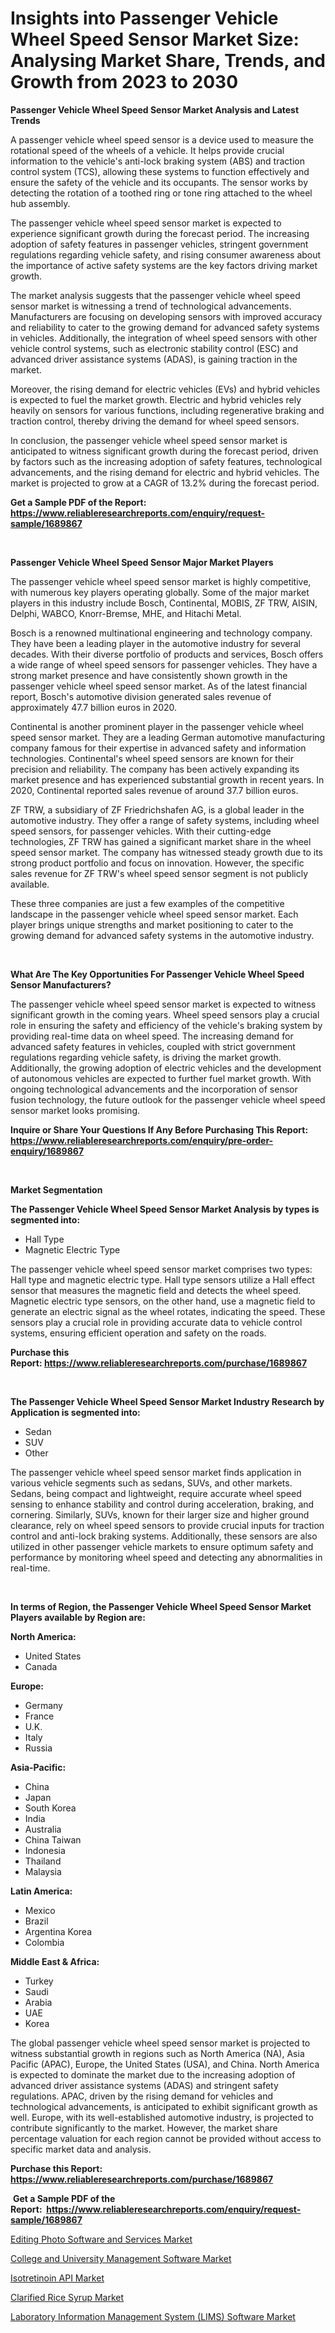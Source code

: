 <p><h1>Insights into Passenger Vehicle Wheel Speed Sensor Market Size: Analysing Market Share, Trends, and Growth from 2023 to 2030</h1></p><p><strong>Passenger Vehicle Wheel Speed Sensor Market Analysis and Latest Trends</strong></p>
<p><p>A passenger vehicle wheel speed sensor is a device used to measure the rotational speed of the wheels of a vehicle. It helps provide crucial information to the vehicle's anti-lock braking system (ABS) and traction control system (TCS), allowing these systems to function effectively and ensure the safety of the vehicle and its occupants. The sensor works by detecting the rotation of a toothed ring or tone ring attached to the wheel hub assembly.</p><p>The passenger vehicle wheel speed sensor market is expected to experience significant growth during the forecast period. The increasing adoption of safety features in passenger vehicles, stringent government regulations regarding vehicle safety, and rising consumer awareness about the importance of active safety systems are the key factors driving market growth.</p><p>The market analysis suggests that the passenger vehicle wheel speed sensor market is witnessing a trend of technological advancements. Manufacturers are focusing on developing sensors with improved accuracy and reliability to cater to the growing demand for advanced safety systems in vehicles. Additionally, the integration of wheel speed sensors with other vehicle control systems, such as electronic stability control (ESC) and advanced driver assistance systems (ADAS), is gaining traction in the market.</p><p>Moreover, the rising demand for electric vehicles (EVs) and hybrid vehicles is expected to fuel the market growth. Electric and hybrid vehicles rely heavily on sensors for various functions, including regenerative braking and traction control, thereby driving the demand for wheel speed sensors.</p><p>In conclusion, the passenger vehicle wheel speed sensor market is anticipated to witness significant growth during the forecast period, driven by factors such as the increasing adoption of safety features, technological advancements, and the rising demand for electric and hybrid vehicles. The market is projected to grow at a CAGR of 13.2% during the forecast period.</p></p>
<p><strong>Get a Sample PDF of the Report:&nbsp; <a href="https://www.reliableresearchreports.com/enquiry/request-sample/1689867">https://www.reliableresearchreports.com/enquiry/request-sample/1689867</a></strong></p>
<p>&nbsp;</p>
<p><strong>Passenger Vehicle Wheel Speed Sensor Major Market Players</strong></p>
<p><p>The passenger vehicle wheel speed sensor market is highly competitive, with numerous key players operating globally. Some of the major market players in this industry include Bosch, Continental, MOBIS, ZF TRW, AISIN, Delphi, WABCO, Knorr-Bremse, MHE, and Hitachi Metal.</p><p>Bosch is a renowned multinational engineering and technology company. They have been a leading player in the automotive industry for several decades. With their diverse portfolio of products and services, Bosch offers a wide range of wheel speed sensors for passenger vehicles. They have a strong market presence and have consistently shown growth in the passenger vehicle wheel speed sensor market. As of the latest financial report, Bosch's automotive division generated sales revenue of approximately 47.7 billion euros in 2020.</p><p>Continental is another prominent player in the passenger vehicle wheel speed sensor market. They are a leading German automotive manufacturing company famous for their expertise in advanced safety and information technologies. Continental's wheel speed sensors are known for their precision and reliability. The company has been actively expanding its market presence and has experienced substantial growth in recent years. In 2020, Continental reported sales revenue of around 37.7 billion euros.</p><p>ZF TRW, a subsidiary of ZF Friedrichshafen AG, is a global leader in the automotive industry. They offer a range of safety systems, including wheel speed sensors, for passenger vehicles. With their cutting-edge technologies, ZF TRW has gained a significant market share in the wheel speed sensor market. The company has witnessed steady growth due to its strong product portfolio and focus on innovation. However, the specific sales revenue for ZF TRW's wheel speed sensor segment is not publicly available.</p><p>These three companies are just a few examples of the competitive landscape in the passenger vehicle wheel speed sensor market. Each player brings unique strengths and market positioning to cater to the growing demand for advanced safety systems in the automotive industry.</p></p>
<p>&nbsp;</p>
<p><strong>What Are The Key Opportunities For Passenger Vehicle Wheel Speed Sensor Manufacturers?</strong></p>
<p><p>The passenger vehicle wheel speed sensor market is expected to witness significant growth in the coming years. Wheel speed sensors play a crucial role in ensuring the safety and efficiency of the vehicle's braking system by providing real-time data on wheel speed. The increasing demand for advanced safety features in vehicles, coupled with strict government regulations regarding vehicle safety, is driving the market growth. Additionally, the growing adoption of electric vehicles and the development of autonomous vehicles are expected to further fuel market growth. With ongoing technological advancements and the incorporation of sensor fusion technology, the future outlook for the passenger vehicle wheel speed sensor market looks promising.</p></p>
<p><strong>Inquire or Share Your Questions If Any Before Purchasing This Report: <a href="https://www.reliableresearchreports.com/enquiry/pre-order-enquiry/1689867">https://www.reliableresearchreports.com/enquiry/pre-order-enquiry/1689867</a></strong></p>
<p>&nbsp;</p>
<p><strong>Market Segmentation</strong></p>
<p><strong>The Passenger Vehicle Wheel Speed Sensor Market Analysis by types is segmented into:</strong></p>
<p><ul><li>Hall Type</li><li>Magnetic Electric Type</li></ul></p>
<p><p>The passenger vehicle wheel speed sensor market comprises two types: Hall type and magnetic electric type. Hall type sensors utilize a Hall effect sensor that measures the magnetic field and detects the wheel speed. Magnetic electric type sensors, on the other hand, use a magnetic field to generate an electric signal as the wheel rotates, indicating the speed. These sensors play a crucial role in providing accurate data to vehicle control systems, ensuring efficient operation and safety on the roads.</p></p>
<p><strong>Purchase this Report:&nbsp;<a href="https://www.reliableresearchreports.com/purchase/1689867">https://www.reliableresearchreports.com/purchase/1689867</a></strong></p>
<p>&nbsp;</p>
<p><strong>The Passenger Vehicle Wheel Speed Sensor Market Industry Research by Application is segmented into:</strong></p>
<p><ul><li>Sedan</li><li>SUV</li><li>Other</li></ul></p>
<p><p>The passenger vehicle wheel speed sensor market finds application in various vehicle segments such as sedans, SUVs, and other markets. Sedans, being compact and lightweight, require accurate wheel speed sensing to enhance stability and control during acceleration, braking, and cornering. Similarly, SUVs, known for their larger size and higher ground clearance, rely on wheel speed sensors to provide crucial inputs for traction control and anti-lock braking systems. Additionally, these sensors are also utilized in other passenger vehicle markets to ensure optimum safety and performance by monitoring wheel speed and detecting any abnormalities in real-time.</p></p>
<p>&nbsp;</p>
<p><strong>In terms of Region, the Passenger Vehicle Wheel Speed Sensor Market Players available by Region are:</strong></p>
<p>
    <p> <strong> North America: </strong>
        <ul>
            <li>United States</li>
            <li>Canada</li>
        </ul>
        </p> 
    <p> <strong> Europe: </strong>
        <ul>
            <li>Germany</li>
            <li>France</li>
            <li>U.K.</li>
            <li>Italy</li>
            <li>Russia</li>
        </ul>
        </p> 
    <p> <strong> Asia-Pacific: </strong>
        <ul>
            <li>China</li>
            <li>Japan</li>
            <li>South Korea</li>
            <li>India</li>
            <li>Australia</li>
            <li>China Taiwan</li>
            <li>Indonesia</li>
            <li>Thailand</li>
            <li>Malaysia</li>
        </ul>
        </p> 
    <p> <strong> Latin America: </strong>
        <ul>
            <li>Mexico</li>
            <li>Brazil</li>
            <li>Argentina Korea</li>
            <li>Colombia</li>
        </ul>
        </p> 
    <p> <strong> Middle East & Africa: </strong>
        <ul>
            <li>Turkey</li>
            <li>Saudi</li>
            <li>Arabia</li>
            <li>UAE</li>
            <li>Korea</li>
        </ul>
    </p>
    </p>
<p><p>The global passenger vehicle wheel speed sensor market is projected to witness substantial growth in regions such as North America (NA), Asia Pacific (APAC), Europe, the United States (USA), and China. North America is expected to dominate the market due to the increasing adoption of advanced driver assistance systems (ADAS) and stringent safety regulations. APAC, driven by the rising demand for vehicles and technological advancements, is anticipated to exhibit significant growth as well. Europe, with its well-established automotive industry, is projected to contribute significantly to the market. However, the market share percentage valuation for each region cannot be provided without access to specific market data and analysis.</p></p>
<p><strong>Purchase this Report: <a href="https://www.reliableresearchreports.com/purchase/1689867">https://www.reliableresearchreports.com/purchase/1689867</a></strong></p>
<p>&nbsp;<strong>Get a Sample PDF of the Report:&nbsp;&nbsp;<a href="https://www.reliableresearchreports.com/enquiry/request-sample/1689867">https://www.reliableresearchreports.com/enquiry/request-sample/1689867</a></strong></p>
<p><strong></strong></p>
<p><p><a href="https://www.linkedin.com/pulse/editing-photo-software-services-market-size-2023-et01f/">Editing Photo Software and Services Market</a></p><p><a href="https://www.linkedin.com/pulse/college-university-management-software-market-size-share/">College and University Management Software Market</a></p><p><a href="https://medium.com/@mikeflatley6362/isotretinoin-api-market-size-reveals-the-best-marketing-channels-in-global-industry-c021723f1225">Isotretinoin API Market</a></p><p><a href="https://medium.com/@briaabshire64/clarified-rice-syrup-market-insight-market-trends-growth-forecasted-from-2023-to-2030-9aa2092fd4fd">Clarified Rice Syrup Market</a></p><p><a href="https://www.linkedin.com/pulse/laboratory-information-management-system-lims-software-market-ws1hc/">Laboratory Information Management System (LIMS) Software Market</a></p></p>